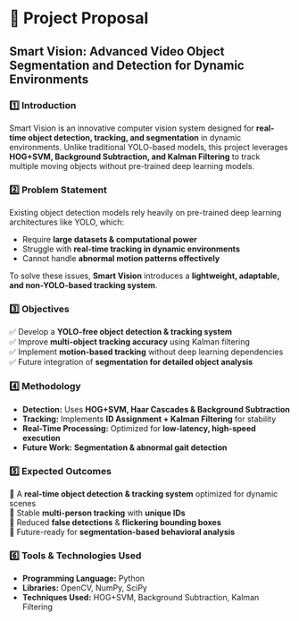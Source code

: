 # 📌 Project Proposal  
## Smart Vision: Advanced Video Object Segmentation and Detection for Dynamic Environments  

### **1️⃣ Introduction**  
Smart Vision is an innovative computer vision system designed for **real-time object detection, tracking, and segmentation** in dynamic environments. Unlike traditional YOLO-based models, this project leverages **HOG+SVM, Background Subtraction, and Kalman Filtering** to track multiple moving objects without pre-trained deep learning models.  

### **2️⃣ Problem Statement**  
Existing object detection models rely heavily on pre-trained deep learning architectures like YOLO, which:  
- Require **large datasets & computational power**  
- Struggle with **real-time tracking in dynamic environments**  
- Cannot handle **abnormal motion patterns effectively**  

To solve these issues, **Smart Vision** introduces a **lightweight, adaptable, and non-YOLO-based tracking system**.

### **3️⃣ Objectives**  
✅ Develop a **YOLO-free object detection & tracking system**  
✅ Improve **multi-object tracking accuracy** using Kalman filtering  
✅ Implement **motion-based tracking** without deep learning dependencies  
✅ Future integration of **segmentation for detailed object analysis**  

### **4️⃣ Methodology**  
- **Detection:** Uses **HOG+SVM, Haar Cascades & Background Subtraction**  
- **Tracking:** Implements **ID Assignment + Kalman Filtering** for stability  
- **Real-Time Processing:** Optimized for **low-latency, high-speed execution**  
- **Future Work:** **Segmentation & abnormal gait detection**  

### **5️⃣ Expected Outcomes**  
📌 A **real-time object detection & tracking system** optimized for dynamic scenes  
📌 Stable **multi-person tracking** with **unique IDs**  
📌 Reduced **false detections** & **flickering bounding boxes**  
📌 Future-ready for **segmentation-based behavioral analysis**  

### **6️⃣ Tools & Technologies Used**  
- **Programming Language:** Python  
- **Libraries:** OpenCV, NumPy, SciPy  
- **Techniques Used:** HOG+SVM, Background Subtraction, Kalman Filtering  